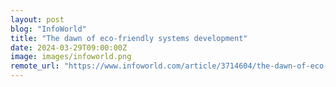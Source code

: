 ```yaml
---
layout: post
blog: "InfoWorld"
title: "The dawn of eco-friendly systems development"
date: 2024-03-29T09:00:00Z
image: images/infoworld.png
remote_url: "https://www.infoworld.com/article/3714604/the-dawn-of-eco-friendly-systems-development.html#tk.rss_applicationdevelopment"
---
```

